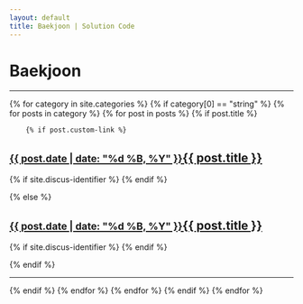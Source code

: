 ```yaml
---
layout: default
title: Baekjoon | Solution Code
---
```


<h1>Baekjoon</h1>
<hr/>

{% for category in site.categories %}
{% if category[0] == "string" %}
    {% for posts in category %}
    {% for post in posts %}
{% if post.title %}

		{% if post.custom-link %}
<h2><a href="{{ post.custom-link }}"><small>{{ post.date | date: "%d %B, %Y" }}</small>{{ post.title }}</a></h2>

{% if site.discus-identifier %}
 <a href="{{ site.url }}{{ site.baseurl }}{{ post.url }}#disqus_thread" data-disqus-identifier="{{ post.id }}"></a>
{% endif %}

{% else %}
<h2><a href="{{ post.url }}"><small>{{ post.date | date: "%d %B, %Y" }}</small>{{ post.title }}</a></h2>

{% if site.discus-identifier %}
 <a href="{{ site.url }}{{ site.baseurl }}{{ post.url }}#disqus_thread" data-disqus-identifier="{{ post.id }}"></a>
{% endif %}

{% endif %}
<hr/>

{% endif %}
   {% endfor %}
   {% endfor %}
{% endif %}
{% endfor %}
